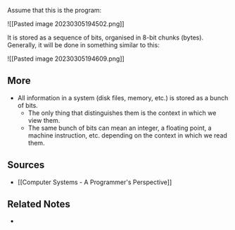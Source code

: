 Assume that this is the program:

![[Pasted image 20230305194502.png]]

It is stored as a sequence of bits, organised in 8-bit chunks (bytes). Generally, it will be done in something similar to this:

![[Pasted image 20230305194609.png]]

## More
- All information in a system (disk files, memory, etc.) is stored as a bunch of bits.
	- The only thing that distinguishes them is the context in which we view them.
	- The same bunch of bits can mean an integer, a floating point, a machine instruction, etc. depending on the context in which we read them.

## Sources
- [[Computer Systems - A Programmer's Perspective]]

## Related Notes
- 
